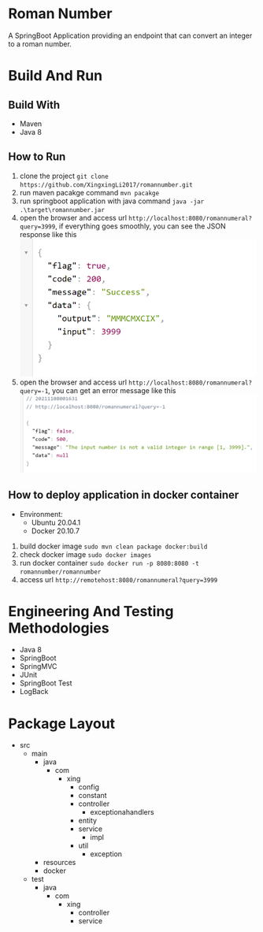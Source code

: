 # Roman Number
A SpringBoot Application providing an endpoint that can convert an integer to a roman number.

# Build And Run
## Build With
  * Maven
  * Java 8
## How to Run
  1. clone the project `git clone https://github.com/XingxingLi2017/romannumber.git`
  2. run maven pacakge command `mvn pacakge`
  3. run springboot application with java command `java -jar .\target\romannumber.jar`
  4. open the browser and access url `http://localhost:8080/romannumeral?query=3999`, if everything goes smoothly, you can see the JSON response like this 
  ![Response](https://github.com/XingxingLi2017/romannumber/blob/master/img/response.png)
  5. open the browser and access url `http://localhost:8080/romannumeral?query=-1`, you can get an error message like this
  ![Error](https://github.com/XingxingLi2017/romannumber/blob/master/img/outofrangeerror.png)
## How to deploy application in docker container
  * Environment: 
    * Ubuntu 20.04.1
    * Docker 20.10.7
  1. build docker image `sudo mvn clean package docker:build`
  2. check docker image `sudo docker images`
  3. run docker container `sudo docker run -p 8080:8080 -t romannumber/romannumber`
  4. access url `http://remotehost:8080/romannumeral?query=3999`
# Engineering And Testing Methodologies
  * Java 8
  * SpringBoot
  * SpringMVC
  * JUnit
  * SpringBoot Test
  * LogBack
# Package Layout
  * src
    * main
      * java
        * com
          * xing
            * config
            * constant
            * controller
              * exceptionahandlers
            * entity
            * service
              * impl
            * util
              * exception
      * resources
      * docker
    * test
      * java
        * com
          * xing
            * controller
            * service
